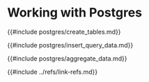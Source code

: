 # Working with Postgres

{{#include postgres/create_tables.md}}

{{#include postgres/insert_query_data.md}}

{{#include postgres/aggregate_data.md}}

{{#include ../refs/link-refs.md}}
